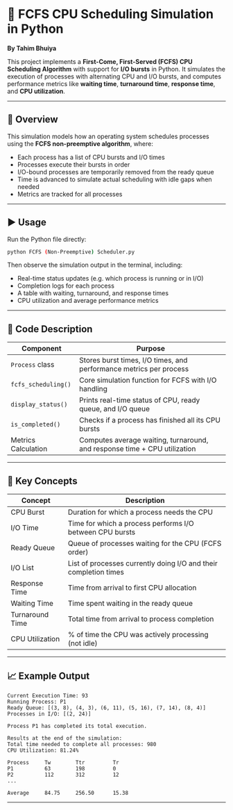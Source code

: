 # 🧮 FCFS CPU Scheduling Simulation in Python  
**By Tahim Bhuiya**

This project implements a **First-Come, First-Served (FCFS) CPU Scheduling Algorithm** with support for **I/O bursts** in Python. It simulates the execution of processes with alternating CPU and I/O bursts, and computes performance metrics like **waiting time**, **turnaround time**, **response time**, and **CPU utilization**.

---

## 📜 Overview

This simulation models how an operating system schedules processes using the **FCFS non-preemptive algorithm**, where:

- Each process has a list of CPU bursts and I/O times  
- Processes execute their bursts in order  
- I/O-bound processes are temporarily removed from the ready queue  
- Time is advanced to simulate actual scheduling with idle gaps when needed  
- Metrics are tracked for all processes

---

## ▶️ Usage

Run the Python file directly:

```bash
python FCFS (Non-Preemptive) Scheduler.py
```

Then observe the simulation output in the terminal, including:

- Real-time status updates (e.g. which process is running or in I/O)  
- Completion logs for each process  
- A table with waiting, turnaround, and response times  
- CPU utilization and average performance metrics

---

## 🧠 Code Description

| Component                  | Purpose                                                                 |
|---------------------------|-------------------------------------------------------------------------|
| `Process` class           | Stores burst times, I/O times, and performance metrics per process       |
| `fcfs_scheduling()`       | Core simulation function for FCFS with I/O handling                      |
| `display_status()`        | Prints real-time status of CPU, ready queue, and I/O queue               |
| `is_completed()`          | Checks if a process has finished all its CPU bursts                      |
| Metrics Calculation       | Computes average waiting, turnaround, and response time + CPU utilization|

---

## 🔧 Key Concepts

| Concept           | Description                                                                 |
|-------------------|-----------------------------------------------------------------------------|
| CPU Burst         | Duration for which a process needs the CPU                                  |
| I/O Time          | Time for which a process performs I/O between CPU bursts                    |
| Ready Queue       | Queue of processes waiting for the CPU (FCFS order)                         |
| I/O List          | List of processes currently doing I/O and their completion times            |
| Response Time     | Time from arrival to first CPU allocation                                   |
| Waiting Time      | Time spent waiting in the ready queue                                       |
| Turnaround Time   | Total time from arrival to process completion                               |
| CPU Utilization   | % of time the CPU was actively processing (not idle)                        |

---


## 📈 Example Output

```
Current Execution Time: 93
Running Process: P1
Ready Queue: [(3, 8), (4, 3), (6, 11), (5, 16), (7, 14), (8, 4)]
Processes in I/O: [(2, 24)]

Process P1 has completed its total execution.

Results at the end of the simulation:
Total time needed to complete all processes: 980
CPU Utilization: 81.24%

Process     Tw        Ttr         Tr        
P1          63        198         0         
P2          112       312         12        
...

Average     84.75     256.50      15.38
```

---